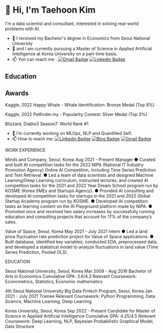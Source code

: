 # 👋 Hi, I'm Taehoon Kim
I'm a data scientist and consultant, interested in solving real-world problems with AI.

* 💼 I received my Bachelor's degree in Economics from Seoul National University
* 🔭 and I am currently pursuing a Master of Science in Applied Artificial Intelligence at Korea University on a part-time basis.
* 📫 Yon can reach me : [![Gmail Badge](https://img.shields.io/badge/-Gmail-c14438?style=flat-square&logo=Gmail&logoColor=white&link=mailto:rvividha@gmail.com)](mailto:poong614@gmail.com) [![Linkedin Badge](https://img.shields.io/badge/-Linkedin-4169E1?style=flat-square&logo=Linkedin&logoColor=white&&link=https://www.linkedin.com/in/vividha-rawat-761905143/)](https://www.linkedin.com/in/taehoon-kim-33a338242/)


## Education

## Awards

Kaggle, 2022 Happy Whale - Whale Identification: Bronze Medal (Top 8%)

Kaggle, 2022 Petfinder.my - Popularity Contest: Silver Medal (Top 3%)

Blizzard, Diablo3 Season7: World Rank #1


- 🔭 I’m currently working on MLOps, NLP and Quantified Self.
- 📫 How to reach me: [![Linkedin Badge](https://img.shields.io/badge/-Linkedin-4169E1?style=flat-square&logo=Linkedin&logoColor=white&&link=https://www.linkedin.com/in/vividha-rawat-761905143/)](https://www.linkedin.com/in/dongjun-lee/)
[![Blog Badge](https://img.shields.io/badge/-Blog-000?style=flat-square&logo=Github&logoColor=white&&link=https://dongjunlee.github.io/)](https://dongjunlee.github.io/)
[![Gmail Badge](https://img.shields.io/badge/-Gmail-c14438?style=flat-square&logo=Gmail&logoColor=white&link=mailto:rvividha@gmail.com)](mailto:humanbrain.djlee@gmail.com)
<!--
**typhoong/typhoong** is a ✨ _special_ ✨ repository because its `README.md` (this file) appears on your GitHub profile.

Here are some ideas to get you started:

- 🔭 I’m currently working on ...
- 🌱 I’m currently learning ...
- 👯 I’m looking to collaborate on ...
- 🤔 I’m looking for help with ...
- 💬 Ask me about ...
- 📫 How to reach me: ...
- 😄 Pronouns: ...
- ⚡ Fun fact: ...
-->

WORK EXPERIENCE

Minds and Company, Seoul, Korea                                                                                                     Aug 2021 - Present
Manager
●	Curated and built AI competition tasks for the 2022 NIPA (National IT Industry Promotion Agency) Online AI Competition, including Time Series Prediction and Text Retrieval.
●	Led a team of data scientists and designed Machine Learning/Deep Learning curriculum, instructed lectures, and created AI competition tasks for the 2021 and 2022 Year Dream School program run by KOSME (Korea SMEs and Startups Agency).
●	Provided AI consulting and developed AI competition tasks for startups in the 2021 and 2022 Global Startup Academy program run by KOSME.
●	Developed AI competition tasks as learning content on the AI Playground platform made by NIPA.
●	Promoted once and received two salary increases by successfully running education and consulting projects that account for 17% of the company’s sales.

Value of Space, Seoul, Korea                                                                                                                       May 2021 - July 2021
Intern
●	Led a land price fluctuation rate prediction project for Value of Space applications.
●	Built database, identified key variables, conducted EDA, preprocessed data, and developed a statistical model to analyze fluctuations in land value (Time Series Prediction, Pooled OLS).


EDUCATION

Seoul National University, Seoul, Korea                                                                                                                                                                                                                                                                                                                                    Mar 2009 - Aug 2018
Bachelor of Arts in Economics
Cumulative GPA: 3.6/4.3
Relevant Coursework: Econometrics, Statistics, Economic mathematics

4th Seoul National University Big Data Fintech Program, Seoul, Korea                                                              Jan 2021 - July 2021
Trainee
Relevant Coursework: Python Programming, Data Science, Machine Learning, Deep Learning

Korea University, Seoul, Korea                                                                                                                                                                                                                                                                                                                                                                          Sep 2022 - Present
Candidate for Master of Science in Applied Artificial Intelligence
Cumulative GPA: 4.25/4.5
Relevant Coursework: Deep Learning, NLP, Bayesian Probabilistic Graphical Model, Data Structure



